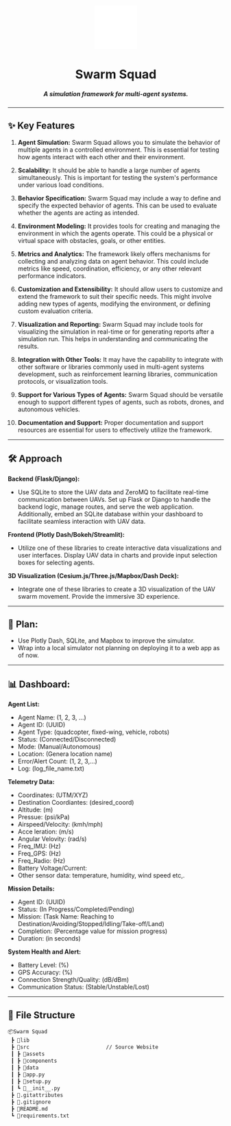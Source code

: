 <div align="center">
   <img src="/src/assets/SwarmSquad-W.svg" width=20% alt="logo">
   <h1>Swarm Squad</h1>
   <h5>A simulation framework for multi-agent systems.</h5>
</div>

---

## ✨ Key Features

1. **Agent Simulation:** Swarm Squad allows you to simulate the behavior of multiple agents in a controlled environment. This is essential for testing how agents interact with each other and their environment.

2. **Scalability:** It should be able to handle a large number of agents simultaneously. This is important for testing the system's performance under various load conditions.

3. **Behavior Specification:** Swarm Squad may include a way to define and specify the expected behavior of agents. This can be used to evaluate whether the agents are acting as intended.

4. **Environment Modeling:** It provides tools for creating and managing the environment in which the agents operate. This could be a physical or virtual space with obstacles, goals, or other entities.

5. **Metrics and Analytics:** The framework likely offers mechanisms for collecting and analyzing data on agent behavior. This could include metrics like speed, coordination, efficiency, or any other relevant performance indicators.

6. **Customization and Extensibility:** It should allow users to customize and extend the framework to suit their specific needs. This might involve adding new types of agents, modifying the environment, or defining custom evaluation criteria.

7. **Visualization and Reporting:** Swarm Squad may include tools for visualizing the simulation in real-time or for generating reports after a simulation run. This helps in understanding and communicating the results.

8. **Integration with Other Tools:** It may have the capability to integrate with other software or libraries commonly used in multi-agent systems development, such as reinforcement learning libraries, communication protocols, or visualization tools.

9. **Support for Various Types of Agents:** Swarm Squad should be versatile enough to support different types of agents, such as robots, drones, and autonomous vehicles.

10. **Documentation and Support:** Proper documentation and support resources are essential for users to effectively utilize the framework.

---

## 🛠️ Approach

**Backend (Flask/Django):**
   - Use SQLite to store the UAV data and ZeroMQ to facilitate real-time communication between UAVs. Set up Flask or Django to handle the backend logic, manage routes, and serve the web application. Additionally, embed an SQLite database within your dashboard to facilitate seamless interaction with UAV data.

**Frontend (Plotly Dash/Bokeh/Streamlit):**
   - Utilize one of these libraries to create interactive data visualizations and user interfaces. Display UAV data in charts and provide input selection boxes for selecting agents.

**3D Visualization (Cesium.js/Three.js/Mapbox/Dash Deck):**
   - Integrate one of these libraries to create a 3D visualization of the UAV swarm movement. Provide the immersive 3D experience.

---

## 📅 Plan: 
   - Use Plotly Dash, SQLite, and Mapbox to improve the simulator. 
   - Wrap into a local simulator not planning on deploying it to a web app as of now.
---

## 📊 Dashboard:

**Agent List:**
- Agent Name: (1, 2, 3, ...)
- Agent ID: (UUID)
- Agent Type: (quadcopter, fixed-wing, vehicle, robots)
- Status: (Connected/Disconnected)
- Mode: (Manual/Autonomous)
- Location: (Genera location name)
- Error/Alert Count: (1, 2, 3,...)
- Log: (log_file_name.txt)

**Telemetry Data:**	
- Coordinates: (UTM/XYZ)
- Destination Coordiantes: (desired_coord)
- Altitude: (m)
- Pressue: (psi/kPa)
- Airspeed/Velocity: (kmh/mph)
- Acce	leration: (m/s)
- Angular Velovity: (rad/s)
- Freq_IMU: (Hz)
- Freq_GPS: (Hz)
- Freq_Radio: (Hz)
- Battery Voltage/Current:
- Other sensor data: temperature, humidity, wind speed etc,.

**Mission Details:**
- Agent ID: (UUID)
- Status: (In Progress/Completed/Pending)
- Mission: (Task Name: Reaching to Destination/Avoiding/Stopped/Idling/Take-off/Land) 
- Completion: (Percentage value for mission progress)
- Duration: (in seconds)

**System Health and Alert:**
- Battery Level: (%)
- GPS Accuracy: (%)
- Connection Strength/Quality: (dB/dBm)
- Communication Status: (Stable/Unstable/Lost)

---

## 📝 File Structure

```text
📦Swarm Squad
 ┣ 📂lib
 ┣ 📂src                         // Source Website
 ┃ ┣ 📂assets
 ┃ ┣ 📂components
 ┃ ┣ 📂data
 ┃ ┣ 📄app.py
 ┃ ┣ 📄setup.py
 ┃ ┗ 📄__init__.py
 ┣ 📄.gitattributes
 ┣ 📄.gitignore
 ┣ 📄README.md
 ┗ 📄requirements.txt
```
